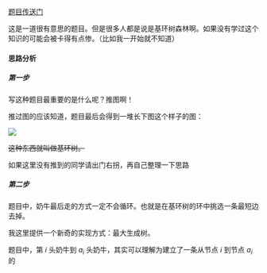 [题目传送门](https://www.luogu.com.cn/problem/P8269)

这是一道很有意思的题目。但是很多人都是说是基环树森林啊。如果没有学过这个知识的可能会被卡得有点惨。（比如我一开始就不知道）

#### 思路分析

##### 第一步

写这种题目最重要的是什么呢？推图啊！

推过图的应该知道，题目最后会得到一堆长下图这个样子的图：

![](https://cdn.luogu.com.cn/upload/image_hosting/n1vuvome.png)

~~这种东西就叫做基环树。~~

如果这里没有推到的同学请出门右拐，再自己整理一下思路

##### 第二步

题目中，奶牛最后走的方式一定不会循环。也就是在基环树的环中挑选一条最短边去掉。

我这里提供一个新奇的实现方式：最大生成树。

题目中，第 $i$ 头奶牛到 $a_i$ 头奶牛，其实可以理解为建立了一条从节点 $i$ 到节点 $a_i$ 的
